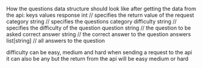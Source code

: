 How the questions data structure should look like after getting the data from the api:
keys                values
response            int         // specifies the return value of the request
category            string      // specifies the questions category
difficulty          string      // specifies the difficulty of the question
question            string      // the question to be asked
correct answer      string      // the correct answer to the question
answers             list[string] // all answers to the question

difficulty can be easy, medium and hard when sending a request to the api it can also be any
but the return from the api will be easy medium or hard

